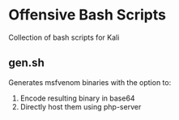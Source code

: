 # Offensive Bash Scripts
Collection of bash scripts for Kali

## gen.sh
Generates msfvenom binaries with the option to:
1. Encode resulting binary in base64
2. Directly host them using php-server
